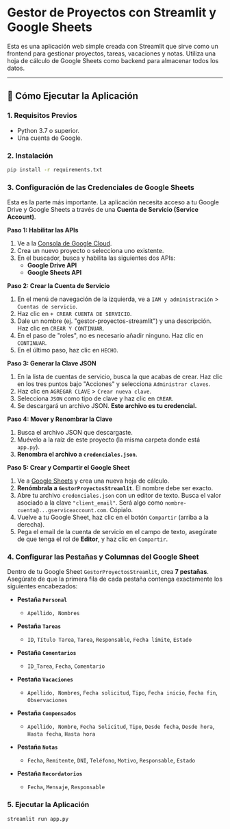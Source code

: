 # Gestor de Proyectos con Streamlit y Google Sheets

Esta es una aplicación web simple creada con Streamlit que sirve como un frontend para gestionar proyectos, tareas, vacaciones y notas. Utiliza una hoja de cálculo de Google Sheets como backend para almacenar todos los datos.

---

## 🚀 Cómo Ejecutar la Aplicación

### 1. Requisitos Previos

- Python 3.7 o superior.
- Una cuenta de Google.

### 2. Instalación

```bash
pip install -r requirements.txt
```

### 3. Configuración de las Credenciales de Google Sheets

Esta es la parte más importante. La aplicación necesita acceso a tu Google Drive y Google Sheets a través de una **Cuenta de Servicio (Service Account)**.

**Paso 1: Habilitar las APIs**

1.  Ve a la [Consola de Google Cloud](https://console.cloud.google.com/).
2.  Crea un nuevo proyecto o selecciona uno existente.
3.  En el buscador, busca y habilita las siguientes dos APIs:
    *   **Google Drive API**
    *   **Google Sheets API**

**Paso 2: Crear la Cuenta de Servicio**

1.  En el menú de navegación de la izquierda, ve a `IAM y administración` > `Cuentas de servicio`.
2.  Haz clic en `+ CREAR CUENTA DE SERVICIO`.
3.  Dale un nombre (ej. "gestor-proyectos-streamlit") y una descripción. Haz clic en `CREAR Y CONTINUAR`.
4.  En el paso de "roles", no es necesario añadir ninguno. Haz clic en `CONTINUAR`.
5.  En el último paso, haz clic en `HECHO`.

**Paso 3: Generar la Clave JSON**

1.  En la lista de cuentas de servicio, busca la que acabas de crear. Haz clic en los tres puntos bajo "Acciones" y selecciona `Administrar claves`.
2.  Haz clic en `AGREGAR CLAVE` > `Crear nueva clave`.
3.  Selecciona `JSON` como tipo de clave y haz clic en `CREAR`.
4.  Se descargará un archivo JSON. **Este archivo es tu credencial.**

**Paso 4: Mover y Renombrar la Clave**

1.  Busca el archivo JSON que descargaste.
2.  Muévelo a la raíz de este proyecto (la misma carpeta donde está `app.py`).
3.  **Renombra el archivo a `credenciales.json`**.

**Paso 5: Crear y Compartir el Google Sheet**

1.  Ve a [Google Sheets](https://sheets.google.com) y crea una nueva hoja de cálculo.
2.  **Renómbrala a `GestorProyectosStreamlit`**. El nombre debe ser exacto.
3.  Abre tu archivo `credenciales.json` con un editor de texto. Busca el valor asociado a la clave `"client_email"`. Será algo como `nombre-cuenta@...gserviceaccount.com`. Cópialo.
4.  Vuelve a tu Google Sheet, haz clic en el botón `Compartir` (arriba a la derecha).
5.  Pega el email de la cuenta de servicio en el campo de texto, asegúrate de que tenga el rol de **Editor**, y haz clic en `Compartir`.

### 4. Configurar las Pestañas y Columnas del Google Sheet

Dentro de tu Google Sheet `GestorProyectosStreamlit`, crea **7 pestañas**. Asegúrate de que la primera fila de cada pestaña contenga exactamente los siguientes encabezados:

-   **Pestaña `Personal`**
    -   `Apellido, Nombres`

-   **Pestaña `Tareas`**
    -   `ID`, `Título Tarea`, `Tarea`, `Responsable`, `Fecha límite`, `Estado`

-   **Pestaña `Comentarios`**
    -   `ID_Tarea`, `Fecha`, `Comentario`

-   **Pestaña `Vacaciones`**
    -   `Apellido, Nombres`, `Fecha solicitud`, `Tipo`, `Fecha inicio`, `Fecha fin`, `Observaciones`

-   **Pestaña `Compensados`**
    -   `Apellido, Nombre`, `Fecha Solicitud`, `Tipo`, `Desde fecha`, `Desde hora`, `Hasta fecha`, `Hasta hora`

-   **Pestaña `Notas`**
    -   `Fecha`, `Remitente`, `DNI`, `Teléfono`, `Motivo`, `Responsable`, `Estado`

-   **Pestaña `Recordatorios`**
    -   `Fecha`, `Mensaje`, `Responsable`

### 5. Ejecutar la Aplicación

```bash
streamlit run app.py
```